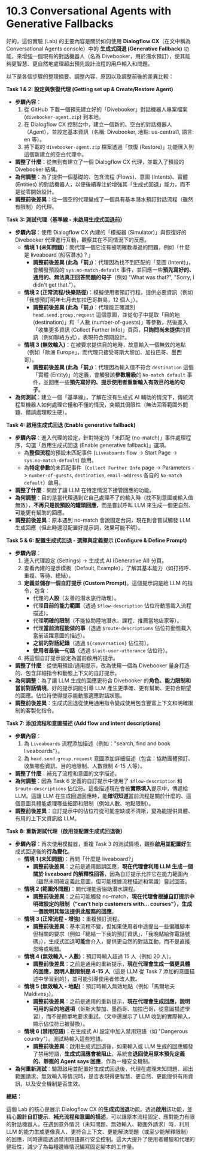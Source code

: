 # 10.3 Conversational Agents with Generative Fallbacks

好的，這份實驗 (Lab) 的主要內容是關於如何使用 **Dialogflow CX**（在文中稱為 Conversational Agents console）中的 **生成式回退 (Generative Fallback)** 功能，來增強一個現有的對話機器人（名為 Divebooker，用於潛水預訂），使其能夠更智慧、更自然地處理超出預先設計流程的用戶輸入和問題。

以下是各個步驟的整理摘要、調整內容、原因以及調整前後的差異比較：

**Task 1 & 2: 設定與恢復代理 (Getting set up & Create/Restore Agent)**

- **步驟內容**：
    1. 從 GitHub 下載一個預先建立好的「Divebooker」對話機器人專案檔案 (`divebooker-agent.zip`) 到本地。
    2. 在 Dialogflow CX 控制台中，建立一個新的、空白的對話機器人（Agent），並設定基本資訊（名稱: Divebooker, 地點: us-central1, 語言: en 等）。
    3. 將下載的 `divebooker-agent.zip` 檔案透過「恢復 (Restore)」功能匯入到這個新建立的空白代理中。
- **調整了什麼**：從無到有建立了一個 Dialogflow CX 代理，並載入了預設的 Divebooker 結構。
- **為何調整**：為了提供一個基礎的、包含流程 (Flows)、意圖 (Intents)、實體 (Entities) 的對話機器人，以便後續專注於增強其「生成式回退」能力，而不是從零開始設計。
- **調整前後差異**：從一個空的代理變成了一個具有基本潛水預訂對話流程（雖然有限制）的代理。

**Task 3: 測試代理（基準線 - 未啟用生成式回退前）**

- **步驟內容**：使用 Dialogflow CX 內建的「模擬器 (Simulator)」與恢復好的 Divebooker 代理進行互動，觀察其在不同情況下的反應。
    - **情境 1 (未知問題)**：問代理一個它沒有被明確教導過的問題，例如「什麼是 liveaboard (船宿潛水)？」
        - **調整前後差異 (此為「前」)**：代理因為找不到匹配的「意圖 (Intent)」，會觸發預設的 `sys.no-match-default` 事件，並回應一些**預先寫好的、通用的、無法真正回答問題的句子**（例如 "What was that?", "Sorry, I didn't get that."）。
    - **情境 2 (正常流程/快樂路徑)**：模擬使用者預訂行程，提供必要資訊（例如「我想預訂明年七月去加拉巴哥群島，12 個人」）。
        - **調整前後差異 (此為「前」)**：代理能正確識別 `head.send.group.request` 這個意圖，並從句子中提取「目的地 (destination)」和「人數 (number-of-guests)」等參數，然後進入「收集更多資訊 (Collect Further Info)」頁面，**只詢問尚未提供**的資訊（例如聯絡方式），表現符合預期設計。
    - **情境 3 (無效輸入)**：在被要求提供目的地時，故意輸入一個無效的地點（例如「歐洲 Europe」，而代理只接受哥斯大黎加、加拉巴哥、墨西哥）。
        - **調整前後差異 (此為「前」)**：代理因為輸入值不符合 `destination` 這個「實體 (Entity)」的定義，會觸發該**參數層級**的 `No-match default` 事件，並回應一些**預先寫好的、提示使用者重新輸入有效目的地的句子**。
- **為何測試**：建立一個「基準線」，了解在沒有生成式 AI 輔助的情況下，傳統流程型機器人如何處理它懂和不懂的情況，突顯其侷限性（無法回答範圍外問題、錯誤處理較生硬）。

**Task 4: 啟用生成式回退 (Enable generative fallback)**

- **步驟內容**：進入代理的設定，針對特定的「未匹配 (no-match)」事件處理程序，勾選「啟用生成式回退 (Enable generative fallback)」選項。
    - 為**整個流程**的預設未匹配事件 (`Liveaboards` flow -> Start Page -> `sys.no-match-default`) 啟用。
    - 為**特定參數**的未匹配事件（`Collect Further Info` page -> Parameters -> `number-of-guests`, `destination`, `email-address` 各自的 `No-match default`）啟用。
- **調整了什麼**：開啟了讓 LLM 在特定情況下接管回應的功能。
- **為何調整**：目的是當代理遇到它自己處理不了的輸入時（找不到意圖或輸入值無效），**不再只是說預設的罐頭回應**，而是嘗試呼叫 LLM 來生成一個更自然、可能更有幫助的回應。
- **調整前後差異**：原本遇到 no-match 會說固定台詞，現在則會嘗試觸發 LLM 生成回應（但此時還沒配置好提示詞，效果可能不明）。

**Task 5 & 6: 配置生成式回退 - 選擇與定義提示 (Configure & Define Prompt)**

- **步驟內容**：
    1. 進入代理設定 (Settings) -> 生成式 AI (Generative AI) 分頁。
    2. 查看內建的提示模板（Default, Example），了解其基本能力（如打招呼、重複、等待、總結）。
    3. **定義並儲存一個自訂提示 (Custom Prompt)**。這個提示詞是給 LLM 的指令，包含：
        - 代理的**人設**（友善的潛水旅行助理）。
        - 代理**目前的能力範圍**（透過 `$flow-description` 佔位符動態載入流程描述）。
        - 代理**明確的限制**（不能協助陸地潛水、課程、推薦當地店家等）。
        - 代理**當前流程能做的事**（透過 `$route-descriptions` 佔位符動態載入當前活躍意圖的描述）。
        - **之前的對話紀錄**（透過 `${conversation}` 佔位符）。
        - **使用者最後一句話**（透過 `$last-user-utterance` 佔位符）。
    4. 將這個自訂提示設定為當前啟用的提示。
- **調整了什麼**：從使用預設/通用提示，改為使用一個為 Divebooker 量身打造的、包含詳細指令和動態上下文的自訂提示。
- **為何調整**：為了讓 LLM 生成的回應更符合 Divebooker 的**角色、能力限制和當前對話情境**。好的提示詞能引導 LLM 產生更準確、更有幫助、更符合期望的回應。佔位符使得提示能動態適應對話狀態。
- **調整前後差異**：生成式回退從使用通用指令變成使用包含豐富上下文和明確限制的客製化指令。

**Task 7: 添加流程和意圖描述 (Add flow and intent descriptions)**

- **步驟內容**：
    1. 為 `Liveaboards` 流程添加描述（例如："search, find and book liveaboards"）。
    2. 為 `head.send.group.request` 意圖添加詳細描述（包含：協助團體預訂、收集哪些資訊、目的地限制、人數限制 4-15 人等）。
- **調整了什麼**：補充了流程和意圖的文字描述。
- **為何調整**：因為 Task 6 定義的自訂提示中使用了 `$flow-description` 和 `$route-descriptions` 佔位符。這些描述現在會被**實際填入**提示中，傳遞給 LLM。這讓 LLM 在生成回退回應時，能**確切知道**當前流程是關於什麼的、這個意圖具體能處理哪些細節和限制（例如人數、地點限制）。
- **調整前後差異**：自訂提示中的佔位符從可能空缺或不清晰，變為能提供具體、有用的上下文資訊給 LLM。

**Task 8: 重新測試代理（啟用並配置生成式回退後）**

- **步驟內容**：再次使用模擬器，重複 Task 3 的測試情境，觀察**啟用並配置好**生成式回退後的**行為變化**。
    - **情境 1 (未知問題)**：再問「什麼是 liveaboard?」
        - **調整前後差異**：之前是通用錯誤回應，**現在代理會利用 LLM 生成一個關於 liveaboard 的解釋性回答**，因為自訂提示允許它在能力範圍內（雖然未明確定義此意圖，但可能根據流程描述和常識）嘗試回答。
    - **情境 2 (範圍外問題)**：問代理能否協助潛水課程。
        - **調整前後差異**：之前可能觸發 no-match，**現在代理會根據自訂提示中明確設定的限制（"can't help customers with... courses"），生成一個說明其無法提供此服務的回應**。
    - **情境 3 (正常流程 - 增強)**：重複預訂流程。
        - **調整前後差異**：基本流程不變，但如果使用者中途提出一些偏離腳本但相關的要求（例如「總結一下我的預訂資訊」、「我晚點給你電話號碼」），生成式回退**可能**會介入，提供更自然的對話互動，而不是直接忽略或報錯。
    - **情境 4 (無效輸入 - 人數)**：預訂時輸入超過 15 人（例如 20 人）。
        - **調整前後差異**：之前是通用的重新提示，**現在代理會生成一個更具體的回應，說明人數限制是 4-15 人**（這是 LLM 從 Task 7 添加的意圖描述中學習到的），並可能引導使用者修改人數。
    - **情境 5 (無效輸入 - 地點)**：預訂時輸入無效地點（例如「馬爾地夫 Maldives」）。
        - **調整前後差異**：之前是通用的重新提示，**現在代理會生成回應，說明可用的目的地選項**（哥斯大黎加、墨西哥、加拉巴哥，從意圖描述學習），而不是簡單地要求重試。（文中還展示了 LLM 收到的實際輸入，顯示佔位符已被替換）。
    - **情境 6 (禁用短語)**：在生成式 AI 設定中加入禁用短語（如 "Dangerous country"）。測試時輸入這些短語。
        - **調整前後差異**：啟用生成式回退後，如果輸入或 LLM 生成的回應觸發了禁用短語，**生成式回應會被阻止**，系統會**退回使用原本預先定義的、靜態的 Agent says 回應**，作為一種安全機制。
- **為何重新測試**：驗證啟用並配置好生成式回退後，代理在處理未知問題、超出範圍請求、無效輸入等情況時，是否表現得更智慧、更自然、更能提供有用資訊，以及安全機制是否生效。

**總結：**

這個 Lab 的核心是展示 Dialogflow CX 的**生成式回退**功能。透過**啟用**該功能，並精心**設計自訂提示**、**補充流程和意圖的描述**，可以讓原本流程固定、應對能力有限的對話機器人，在遇到意外情況（未知問題、無效輸入、範圍外請求）時，利用 LLM 的能力生成更像真人、更符合上下文、更能解決問題（或至少能解釋限制）的回應，同時還能透過禁用短語進行安全控制。這大大提升了使用者體驗和代理的健壯性，減少了為每種邊緣情況編寫固定腳本的工作量。